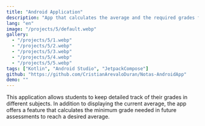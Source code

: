 ```yaml
---
title: "Android Application"
description: "App that calculates the average and the required grades for a subject."
lang: "en"
image: "/projects/5/default.webp"
gallery:
  - "/projects/5/1.webp"
  - "/projects/5/2.webp"
  - "/projects/5/3.webp"
  - "/projects/5/4.webp"
  - "/projects/5/5.webp"
tags: ["Kotlin", "Android Studio", "JetpackCompose"]
github: "https://github.com/CristianArevaloDuran/Notas-AndroidApp"
demo: ""
---
```

This application allows students to keep detailed track of their grades in different subjects. In addition to displaying the current average, the app offers a feature that calculates the minimum grade needed in future assessments to reach a desired average.